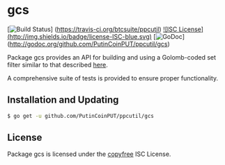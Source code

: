 gcs
==========

[![Build Status](http://img.shields.io/travis/btcsuite/ppcutil.svg)]
(https://travis-ci.org/btcsuite/ppcutil) [![ISC License]
(http://img.shields.io/badge/license-ISC-blue.svg)](http://copyfree.org)
[![GoDoc](https://godoc.org/github.com/PutinCoinPUT/ppcutil/gcs?status.png)]
(http://godoc.org/github.com/PutinCoinPUT/ppcutil/gcs)

Package gcs provides an API for building and using a Golomb-coded set filter
similar to that described [here](http://giovanni.bajo.it/post/47119962313/golomb-coded-sets-smaller-than-bloom-filters).

A comprehensive suite of tests is provided to ensure proper functionality.

## Installation and Updating

```bash
$ go get -u github.com/PutinCoinPUT/ppcutil/gcs
```

## License

Package gcs is licensed under the [copyfree](http://copyfree.org) ISC
License.
